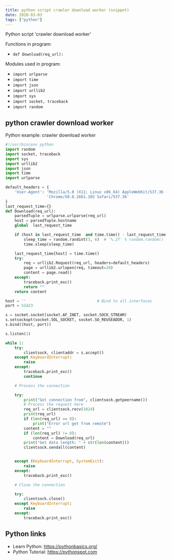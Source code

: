 ```yaml
---
title: python script crawler download worker (snippet)
date: 2020-03-03
tags: ["python"]
---
```

Python script 'crawler download worker'

Functions in program: 
* `def Download(req_url):`

Modules used in program: 
* `import urlparse`
* `import time`
* `import json`
* `import urllib2`
* `import sys`
* `import socket, traceback`
* `import random`

## python crawler download worker

Python example: crawler download worker

```python
#!/usr/bin/env python
import random
import socket, traceback
import sys
import urllib2
import json
import time
import urlparse

default_headers = {
    'User-Agent': 'Mozilla/5.0 (X11; Linux x86_64) AppleWebKit/537.36 (KHTML, like Gecko) '
                  'Chrome/50.0.2661.102 Safari/537.36'
}
last_request_time={}
def Download(req_url):
    parsedTuple = urlparse.urlparse(req_url)
    host = parsedTuple.hostname
    global  last_request_time

    if (host in last_request_time  and time.time() - last_request_time[host] < 3.0) :
        sleep_time = random.randint(3, 6)  # '%.2f' % random.random()
        time.sleep(sleep_time)

    last_request_time[host] = time.time()
    try:
        req = urllib2.Request(req_url, headers=default_headers)
        page = urllib2.urlopen(req, timeout=20)
        content = page.read()
    except:
        traceback.print_exc()
        return ""
    return content

host = ''                               # Bind to all interfaces
port = 51423

s = socket.socket(socket.AF_INET, socket.SOCK_STREAM)
s.setsockopt(socket.SOL_SOCKET, socket.SO_REUSEADDR, 1)
s.bind((host, port))

s.listen(1)

while 1:
    try:
        clientsock, clientaddr = s.accept()
    except KeyboardInterrupt:
        raise
    except:
        traceback.print_exc()
        continue

    # Process the connection

    try:
        print("Got connection from", clientsock.getpeername())
        # Process the request here
        req_url = clientsock.recv(1024)
        print(req_url)
        if (len(req_url) == 0):
            print("Error url get from remote")
        content = ""
        if (len(req_url) != 0):
            content = Download(req_url)
        print("Get data length: " + str(len(content)))
        clientsock.sendall(content)


    except (KeyboardInterrupt, SystemExit):
        raise
    except:
        traceback.print_exc()

    # Close the connection

    try:
        clientsock.close()
    except KeyboardInterrupt:
        raise
    except:
        traceback.print_exc()

```

## Python links

- Learn Python: https://pythonbasics.org/
- Python Tutorial: https://pythonspot.com
